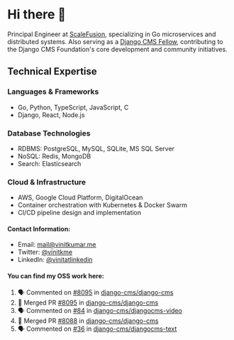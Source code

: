 # Hi there 👋

Principal Engineer at [ScaleFusion](https://scalefusion.com/), specializing in Go microservices and distributed systems. Also serving as a [Django CMS Fellow](https://www.django-cms.org/en/blog/2024/11/07/welcoming-vinit-kumar-as-the-newest-django-cms-fellow/), contributing to the Django CMS Foundation's core development and community initiatives.

## Technical Expertise

### Languages & Frameworks

- Go, Python, TypeScript, JavaScript, C
- Django, React, Node.js

### Database Technologies
- RDBMS: PostgreSQL, MySQL, SQLite, MS SQL Server
- NoSQL: Redis, MongoDB
- Search: Elasticsearch

### Cloud & Infrastructure
- AWS, Google Cloud Platform, DigitalOcean
- Container orchestration with Kubernetes & Docker Swarm
- CI/CD pipeline design and implementation


#### Contact Information:

- Email: <a href="mailto:mail@vinitkumar.me">mail@vinitkumar.me</a>
- Twitter: [@vinitkme](https://twitter.com/vinitkme)
- LinkedIn: [@vinitatlinkedin](https://www.linkedin.com/in/vinitatlinkedin/)  

#### You can find my OSS work here:

<!--START_SECTION:activity-->
1. 🗣 Commented on [#8095](https://github.com/django-cms/django-cms/pull/8095#issuecomment-2540654041) in [django-cms/django-cms](https://github.com/django-cms/django-cms)
2. 🎉 Merged PR [#8095](https://github.com/django-cms/django-cms/pull/8095) in [django-cms/django-cms](https://github.com/django-cms/django-cms)
3. 🗣 Commented on [#84](https://github.com/django-cms/djangocms-video/pull/84#issuecomment-2537960383) in [django-cms/djangocms-video](https://github.com/django-cms/djangocms-video)
4. 🎉 Merged PR [#8088](https://github.com/django-cms/django-cms/pull/8088) in [django-cms/django-cms](https://github.com/django-cms/django-cms)
5. 🗣 Commented on [#36](https://github.com/django-cms/djangocms-text/pull/36#issuecomment-2528750062) in [django-cms/djangocms-text](https://github.com/django-cms/djangocms-text)
<!--END_SECTION:activity-->
